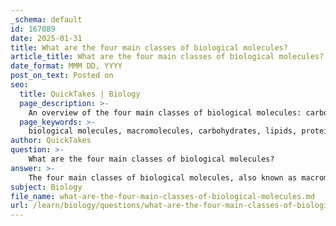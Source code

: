 ```yaml
---
_schema: default
id: 167089
date: 2025-01-31
title: What are the four main classes of biological molecules?
article_title: What are the four main classes of biological molecules?
date_format: MMM DD, YYYY
post_on_text: Posted on
seo:
  title: QuickTakes | Biology
  page_description: >-
    An overview of the four main classes of biological molecules: carbohydrates, lipids, proteins, and nucleic acids, along with their functions and significance in biological systems.
  page_keywords: >-
    biological molecules, macromolecules, carbohydrates, lipids, proteins, nucleic acids, monosaccharides, disaccharides, polysaccharides, energy storage, cell membranes, enzymes, DNA, RNA
author: QuickTakes
question: >-
    What are the four main classes of biological molecules?
answer: >-
    The four main classes of biological molecules, also known as macromolecules, are:\n\n1. **Carbohydrates**: These are organic compounds made up of carbon, hydrogen, and oxygen, typically in a ratio of 1:2:1. They serve as a primary energy source and are also important for structural support in cells. Carbohydrates can be classified into three categories:\n   - **Monosaccharides**: Simple sugars like glucose.\n   - **Disaccharides**: Composed of two monosaccharides, such as sucrose.\n   - **Polysaccharides**: Long chains of monosaccharides, such as glycogen and starch.\n\n2. **Lipids**: This class includes a diverse group of hydrophobic molecules, primarily composed of carbon and hydrogen. Lipids are crucial for energy storage, forming cell membranes, and serving as signaling molecules. Common types of lipids include:\n   - **Fats and oils**: Used for long-term energy storage.\n   - **Phospholipids**: Major components of cell membranes.\n   - **Steroids**: Involved in signaling and structural functions.\n\n3. **Proteins**: Composed of amino acids linked by peptide bonds, proteins play a myriad of roles in biological systems, including:\n   - **Enzymes**: Catalysts that speed up chemical reactions.\n   - **Structural proteins**: Provide support and shape to cells and tissues.\n   - **Transport proteins**: Carry substances across cell membranes or throughout the body.\n\n4. **Nucleic Acids**: These are polymers made up of nucleotide monomers. The two main types of nucleic acids are:\n   - **Deoxyribonucleic acid (DNA)**: Carries genetic information and is responsible for heredity.\n   - **Ribonucleic acid (RNA)**: Plays a role in protein synthesis and gene expression.\n\nEach of these macromolecules is essential for the structure, function, and regulation of living organisms, and they collectively make up the majority of a cell's dry mass.
subject: Biology
file_name: what-are-the-four-main-classes-of-biological-molecules.md
url: /learn/biology/questions/what-are-the-four-main-classes-of-biological-molecules
---
```


&nbsp;